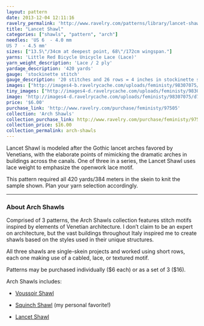 ```yaml
---
layout: pattern
date: 2013-12-04 12:11:16
ravelry_permalink: 'http://www.ravelry.com/patterns/library/lancet-shawl'
title: "Lancet Shawl"
categories: ["shawls", "pattern", "arch"]
needles: 'US 6  - 4.0 mm
US 7  - 4.5 mm'
sizes: ["13.5\"/34cm at deepest point, 68\"/172cm wingspan."]
yarns: 'Little Red Bicycle Unicycle Lace (Lace)'
yarn_weight_description: 'Lace / 2 ply'
yardage_description: '420 yards'
gauge: 'stockinette stitch'
gauge_description: '20 stitches and 26 rows = 4 inches in stockinette stitch'
images: ["http://images4-b.ravelrycache.com/uploads/feministy/98307075/d7c1789_medium.jpg", "http://images4-b.ravelrycache.com/uploads/feministy/98306918/d7c5557_medium.jpg", "http://images4-b.ravelrycache.com/uploads/feministy/98307099/d7c1824_medium.jpg", "http://images4-b.ravelrycache.com/uploads/feministy/98307126/d7c1807_medium.jpg", "http://images4.ravelrycache.com/uploads/feministy/98307161/d7c5561_medium.jpg", "http://images4.ravelrycache.com/uploads/feministy/98307198/d7c5568_medium.jpg"]
tiny_images: ["http://images4-d.ravelrycache.com/uploads/feministy/98307075/d7c1789_square.jpg", "http://images4.ravelrycache.com/uploads/feministy/98306918/d7c5557_square.jpg", "http://images4-d.ravelrycache.com/uploads/feministy/98307099/d7c1824_square.jpg", "http://images4-d.ravelrycache.com/uploads/feministy/98307126/d7c1807_square.jpg", "http://images4-b.ravelrycache.com/uploads/feministy/98307161/d7c5561_square.jpg", "http://images4.ravelrycache.com/uploads/feministy/98307198/d7c5568_square.jpg"]
image: 'http://images4-d.ravelrycache.com/uploads/feministy/98307075/d7c1789_square.jpg'
price: '$6.00'
purchase_link: 'http://www.ravelry.com/purchase/feministy/97505'
collection: 'Arch Shawls'
collection_purchase_link: http://www.ravelry.com/purchase/feministy/97506 
collection_price: $16.00 
collection_permalink: arch-shawls 
---
```

<p>Lancet Shawl is modeled after the Gothic lancet arches favored by Venetians, with the elaborate points of mimicking the dramatic arches in buildings across the canals. One of three in a series, the Lancet Shawl uses lace weight to emphasize the openwork lace motif.</p>

<p>This pattern required all 420 yards/384 meters in the skein to knit the sample shown. Plan your yarn selection accordingly.</p>
<hr />
<h3 id='about_arch_shawls'>About Arch Shawls</h3>

<p>Comprised of 3 patterns, the Arch Shawls collection features stitch motifs inspired by elements of Venetian architecture. I don’t claim to be an expert on architecture, but the vast buildings throughout Italy inspired me to create shawls based on the styles used in their unique structures.</p>

<p>All three shawls are single-skein projects and worked using short rows, each one making use of a cabled, lace, or textured motif.</p>

<p>Patterns may be purchased individually ($6 each) or as a set of 3 ($16).</p>

<p>Arch Shawls includes:</p>

<ul>
<li>
<p><a href='http://www.ravelry.com/patterns/library/voussoir-shawl'>Voussoir Shawl</a></p>
</li>

<li>
<p><a href='http://www.ravelry.com/patterns/library/squinch-shawl/'>Squinch Shawl</a> (my personal favorite!)</p>
</li>

<li>
<p><a href='http://www.ravelry.com/patterns/library/lancet-shawl'>Lancet Shawl</a></p>
</li>
</ul>
